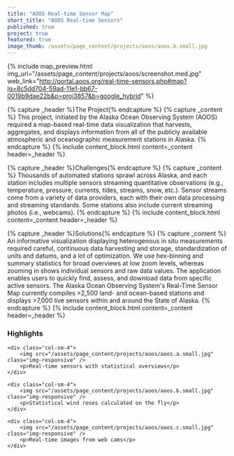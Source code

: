 ```yaml
---
title: "AOOS Real-time Sensor Map"
short_title: "AOOS Real-time Sensors"
published: true
project: true
featured: true
image_thumb: /assets/page_content/projects/aoos/aoos.b.small.jpg
---
```



{% include map_preview.html img_url="/assets/page_content/projects/aoos/screenshot.med.jpg" web_link="http://portal.aoos.org/real-time-sensors.php#map?lg=8c5dd704-59ad-11e1-bb67-0019b9dae22b&p=proj3857&b=google_hybrid" %}

{% capture _header %}The Project{% endcapture %}
{% capture _content %}
This project, initiated by the Alaska Ocean Observing System (AOOS) required a map-based real-time data visualization that harvests, aggregates, and displays information from all of the publicly available atmospheric and oceanographic measurement stations in Alaska.
{% endcapture %}
{% include content_block.html content=_content header=_header %}

{% capture _header %}Challenges{% endcapture %}
{% capture _content %}
Thousands of automated stations sprawl across Alaska, and each station includes multiple sensors streaming quantitative observations (e.g., temperature, pressure, currents, tides, streams, snow, etc.). Sensor streams come from a variety of data providers, each with their own data processing and streaming standards. Some stations also include current streaming photos (i.e., webcams).
{% endcapture %}
{% include content_block.html content=_content header=_header %}

{% capture _header %}Solutions{% endcapture %}
{% capture _content %}
An informative visualization displaying heterogenous in situ measurements required careful, continuous data harvesting and storage, standardization of units and datums, and a lot of optimization. We use hex-binning and summary statistics for broad overviews at low zoom levels, whereas zooming in shows individual sensors and raw data values. The application enables users to quickly find, assess, and download data from specific active sensors. The Alaska Ocean Observing System's Real-Time Sensor Map currently compiles >2,500 land- and ocean-based stations and displays >7,000 live sensors within and around the State of Alaska.
{% endcapture %}
{% include content_block.html content=_content header=_header %}



<h3>Highlights</h3>
<div class="row">


	<div class="col-sm-4">
		<img src="/assets/page_content/projects/aoos/aoos.a.small.jpg" class="img-responsive" />
		<p>Real-time sensors with statistical overviews</p>
	</div>

	<div class="col-sm-4">
		<img src="/assets/page_content/projects/aoos/aoos.b.small.jpg" class="img-responsive" />
		<p>Statistical wind roses calculated on the fly</p>
	</div>

	<div class="col-sm-4">
		<img src="/assets/page_content/projects/aoos/aoos.c.small.jpg" class="img-responsive" />
		<p>Real-time images from web cams</p>
	</div>




</div>

<!-- {% capture _header %}Highlights{% endcapture %}
{% capture _content %}
<ul>
<li>Hex binning with roll-over statistical reports.</li>
<li>Download of sensor measurements from individual sensors.</li>
</ul>
{% endcapture %}
{% include content_block.html content=_content header=_header %} -->
